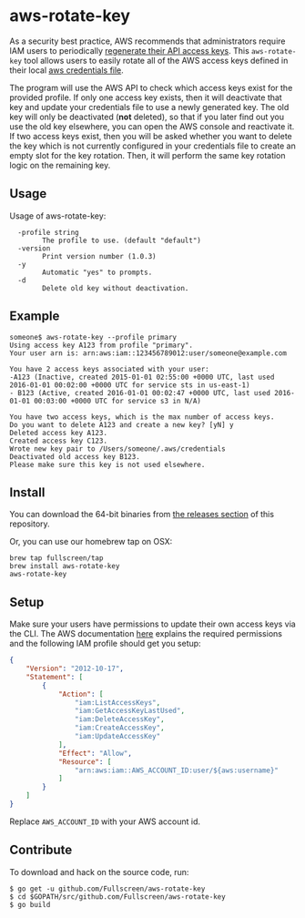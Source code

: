# aws-rotate-key

As a security best practice, AWS recommends that administrators require
IAM users to periodically [regenerate their API access keys](http://docs.aws.amazon.com/IAM/latest/UserGuide/id_credentials_access-keys.html#Using_RotateAccessKey).
This `aws-rotate-key` tool allows users to easily rotate all of the AWS access keys defined in their local 
[aws credentials file](http://docs.aws.amazon.com/cli/latest/userguide/cli-chap-getting-started.html#cli-multiple-profiles).

The program will use the AWS API to check which access keys exist
for the provided profile. If only one access key exists, then it will
deactivate that key and update your credentials file to use a newly 
generated key. The old key will only be deactivated (**not** deleted),
so that if you later find out you use the old key elsewhere, you
can open the AWS console and reactivate it. If two access keys exist,
then you will be asked whether you want to delete the key which is
not currently configured in your credentials file to create an empty
slot for the key rotation. Then, it will perform the same key rotation 
logic on the remaining key.


## Usage
Usage of aws-rotate-key:
```
  -profile string
    	The profile to use. (default "default")
  -version
    	Print version number (1.0.3)
  -y
        Automatic "yes" to prompts.
  -d
        Delete old key without deactivation.
```

## Example

```
someone$ aws-rotate-key --profile primary
Using access key A123 from profile "primary".
Your user arn is: arn:aws:iam::123456789012:user/someone@example.com

You have 2 access keys associated with your user:
-A123 (Inactive, created 2015-01-01 02:55:00 +0000 UTC, last used 2016-01-01 00:02:00 +0000 UTC for service sts in us-east-1)
- B123 (Active, created 2016-01-01 00:02:47 +0000 UTC, last used 2016-01-01 00:03:00 +0000 UTC for service s3 in N/A)

You have two access keys, which is the max number of access keys.
Do you want to delete A123 and create a new key? [yN] y
Deleted access key A123.
Created access key C123.
Wrote new key pair to /Users/someone/.aws/credentials
Deactivated old access key B123.
Please make sure this key is not used elsewhere.
```

## Install

You can download the 64-bit binaries from
[the releases section](https://github.com/Fullscreen/aws-rotate-key/releases/latest)
of this repository.

Or, you can use our homebrew tap on OSX:

```
brew tap fullscreen/tap
brew install aws-rotate-key
aws-rotate-key
```

## Setup

Make sure your users have permissions to update their own access keys via the CLI. The AWS
documentation [here](http://docs.aws.amazon.com/IAM/latest/UserGuide/id_credentials_delegate-permissions_examples.html#creds-policies-credentials)
explains the required permissions and the following IAM profile should get you setup:

```json
{
    "Version": "2012-10-17",
    "Statement": [
        {
            "Action": [
                "iam:ListAccessKeys",
                "iam:GetAccessKeyLastUsed",
                "iam:DeleteAccessKey",
                "iam:CreateAccessKey",
                "iam:UpdateAccessKey"
            ],
            "Effect": "Allow",
            "Resource": [
                "arn:aws:iam::AWS_ACCOUNT_ID:user/${aws:username}"
            ]
        }
    ]
}
```

Replace `AWS_ACCOUNT_ID` with your AWS account id.

## Contribute

To download and hack on the source code, run:
```
$ go get -u github.com/Fullscreen/aws-rotate-key
$ cd $GOPATH/src/github.com/Fullscreen/aws-rotate-key
$ go build
```
